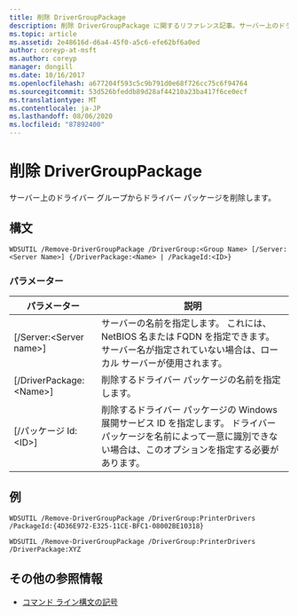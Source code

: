 ```yaml
---
title: 削除 DriverGroupPackage
description: 削除 DriverGroupPackage に関するリファレンス記事。サーバー上のドライバーグループからドライバーパッケージを削除します。
ms.topic: article
ms.assetid: 2e48616d-d6a4-45f0-a5c6-efe62bf6a0ed
author: coreyp-at-msft
ms.author: coreyp
manager: dongill
ms.date: 10/16/2017
ms.openlocfilehash: a677204f593c5c9b791d0e68f726cc75c6f94764
ms.sourcegitcommit: 53d526bfeddb89d28af44210a23ba417f6ce0ecf
ms.translationtype: MT
ms.contentlocale: ja-JP
ms.lasthandoff: 08/06/2020
ms.locfileid: "87892400"
---
```

# <a name="remove-drivergrouppackage"></a>削除 DriverGroupPackage



サーバー上のドライバー グループからドライバー パッケージを削除します。

## <a name="syntax"></a>構文

```
WDSUTIL /Remove-DriverGroupPackage /DriverGroup:<Group Name> [/Server:<Server Name>] {/DriverPackage:<Name> | /PackageId:<ID>}
```

### <a name="parameters"></a>パラメーター

|パラメーター|説明|
|---------|-----------|
|[/Server:\<Server name>]|サーバーの名前を指定します。 これには、NetBIOS 名または FQDN を指定できます。 サーバー名が指定されていない場合は、ローカル サーバーが使用されます。|
|[/DriverPackage:\<Name>]|削除するドライバー パッケージの名前を指定します。|
|[/パッケージ Id:\<ID>]|削除するドライバー パッケージの Windows 展開サービス ID を指定します。 ドライバー パッケージを名前によって一意に識別できない場合は、このオプションを指定する必要があります。|

## <a name="examples"></a>例

```
WDSUTIL /Remove-DriverGroupPackage /DriverGroup:PrinterDrivers /PackageId:{4D36E972-E325-11CE-BFC1-08002BE10318}
```
```
WDSUTIL /Remove-DriverGroupPackage /DriverGroup:PrinterDrivers /DriverPackage:XYZ
```

## <a name="additional-references"></a>その他の参照情報

- [コマンド ライン構文の記号](command-line-syntax-key.md)